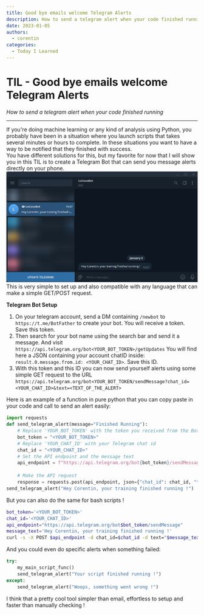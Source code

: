 ```yaml
---
title: Good bye emails welcome Telegram Alerts
description: How to send a telegram alert when your code finished running
date: 2023-01-05
authors:
  - corentin
categories:
  - Today I Learned
---
```


# TIL - Good bye emails welcome Telegram Alerts

_How to send a telegram alert when your code finished running_

<!-- more -->

---

If you're doing machine learning or any kind of analysis using Python, you probably have been in a situation where you launch scripts that takes several minutes or hours to complete. In these situations you want to have a way to be notified that they finished with success.  
You have different solutions for this, but my favorite for now that I will show you in this TIL is to create a Telegram Bot that can send you message alerts directly on your phone.
![Telegram Conversation Screenshot](assets/telegram.png)
This is very simple to set up and also compatible with any language that can make a simple GET/POST request.

**Telegram Bot Setup**

1. On your telegram account, send a DM containing `/newbot` to `https://t.me/BotFather` to create your bot. You will receive a token. Save this token.
2. Then search for your bot name using the search bar and send it a message. And visit `https://api.telegram.org/bot<YOUR_BOT_TOKEN>/getUpdates` You will find here a JSON containing your account chatID inside: `result.0.message.from.id: <YOUR_CHAT_ID>`. Save this ID.
3. With this token and this ID you can now send yourself alerts using some simple GET request to the URL `https://api.telegram.org/bot<YOUR_BOT_TOKEN/sendMessage?chat_id=<YOUR_CHAT_ID>&text=<TEXT_OF_THE_ALERT>`

Here is an example of a function in pure python that you can copy paste in your code and call to send an alert easily:

```python
import requests
def send_telegram_alert(message="Finished Running"):
	# Replace 'YOUR_BOT_TOKEN' with the token you received from the BotFather
	bot_token = "<YOUR_BOT_TOKEN>"
	# Replace 'YOUR_CHAT_ID' with your Telegram chat id
	chat_id = "<YOUR_CHAT_ID>"
	# Set the API endpoint and the message text
	api_endpoint = f"https://api.telegram.org/bot{bot_token}/sendMessage"

	# Make the API request
	response = requests.post(api_endpoint, json={"chat_id": chat_id, "text": message})
send_telegram_alert("Hey Corentin, your training finished running !")
```

But you can also do the same for bash scripts !

```bash
bot_token='<YOUR_BOT_TOKEN>'
chat_id='<YOUR_CHAT_ID>'
api_endpoint="https://api.telegram.org/bot$bot_token/sendMessage"
message_text='Hey Corentin, your training finished running !'
curl -s -X POST $api_endpoint -d chat_id=$chat_id -d text="$message_text"
```

And you could even do specific alerts when something failed:

```python
try:
	my_main_script_func()
	send_telegram_alert("Your script finished running !")
except:
	send_telegram_alert("Woops, something went wrong !")
```

I think that a pretty cool tool simpler than email, effortless to setup and faster than manually checking !
